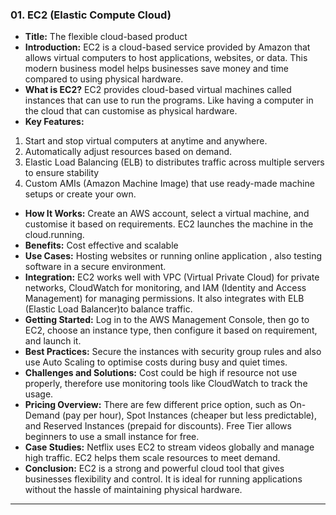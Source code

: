 ### 01. EC2 (Elastic Compute Cloud)
* **Title:** The flexible cloud-based product
&nbsp;
* **Introduction:**
EC2 is a cloud-based service provided by Amazon that allows virtual computers to host applications, websites, or data. This modern business model helps businesses save money and time compared to using physical hardware.
&nbsp;
* **What is EC2?**
EC2 provides cloud-based virtual machines called instances that can use to run the programs. Like having a computer in the cloud that can customise as physical hardware.
&nbsp;
* **Key Features:**
1. Start and stop virtual computers at anytime and anywhere.
2. Automatically adjust resources based on demand.
3. Elastic Load Balancing (ELB) to distributes traffic across multiple servers to ensure stability
4. Custom AMIs (Amazon Machine Image) that use ready-made machine setups or create your own.

* **How It Works:**
Create an AWS account, select a virtual machine, and customise it based on requirements. EC2 launches the machine in the cloud.running.
&nbsp;
* **Benefits:**
Cost effective and scalable
&nbsp;
* **Use Cases:**
Hosting websites or running online application , also testing software in a secure environment.
&nbsp;
* **Integration:**
EC2 works well with VPC (Virtual Private Cloud) for private networks, CloudWatch for monitoring, and IAM (Identity and Access Management) for managing permissions. It also integrates with ELB (Elastic Load Balancer)to balance traffic.
&nbsp;
* **Getting Started:**
Log in to the AWS Management Console, then go to EC2, choose an instance type, then configure it based on requirement, and launch it.
&nbsp;
* **Best Practices:**
Secure the instances with security group rules and also use Auto Scaling to optimise costs during busy and quiet times.
&nbsp;
* **Challenges and Solutions:**
Cost could be high if resource not use properly, therefore use monitoring tools like CloudWatch to track the usage.
&nbsp;
* **Pricing Overview:**
There are few different price option, such as On-Demand (pay per hour), Spot Instances (cheaper but less predictable), and Reserved Instances (prepaid for discounts). Free Tier allows beginners to use a small instance for free.
&nbsp;
* **Case Studies:**
Netflix uses EC2 to stream videos globally and manage high traffic. EC2 helps them scale resources to meet demand.
&nbsp;
* **Conclusion:**
EC2 is a strong and powerful cloud tool that gives businesses flexibility and control. It is ideal for running applications without the hassle of maintaining physical hardware.
***